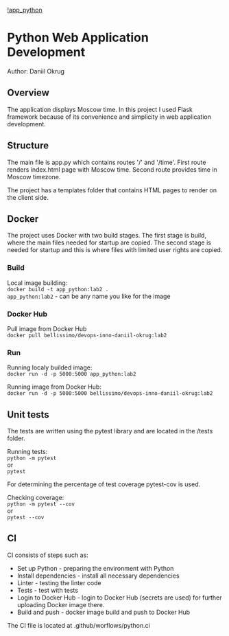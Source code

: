[!app_python](https://github.com/jonasbn/til/workflows/Python%20CI/badge.svg)

# Python Web Application Development

Author: Daniil Okrug

## Overview

The application displays Moscow time. In this project I used Flask framework because of its convenience and simplicity in web application development.

## Structure

The main file is app.py which contains routes '/' and '/time'. First route renders index.html page with Moscow time. Second route provides time in Moscow timezone.

The project has a templates folder that contains HTML pages to render on the client side.

## Docker

The project uses Docker with two build stages. The first stage is build, where the main files needed for startup are copied. The second stage is needed for startup and this is where files with limited user rights are copied.

### Build

Local image building: \
`docker build -t app_python:lab2 .` \
`app_python:lab2` - can be any name you like for the image

### Docker Hub

Pull image from Docker Hub \
`docker pull bellissimo/devops-inno-daniil-okrug:lab2`

### Run

Running localy builded image: \
`docker run -d -p 5000:5000 app_python:lab2`

Running image from Docker Hub: \
`docker run -d -p 5000:5000 bellissimo/devops-inno-daniil-okrug:lab2`

## Unit tests

The tests are written using the pytest library and are located in the /tests folder.

Running tests: \
`python -m pytest` \
or \
`pytest`

For determining the percentage of test coverage pytest-cov is used.

Checking coverage: \
`python -m pytest --cov` \
or \
`pytest --cov`

## CI

CI consists of steps such as:

- Set up Python - preparing the environment with Python
- Install dependencies - install all necessary dependencies
- Linter - testing the linter code
- Tests - test with tests
- Login to Docker Hub - login to Docker Hub (secrets are used) for further uploading Docker image there.
- Build and push - docker image build and push to Docker Hub

The CI file is located at .github/worflows/python.ci
